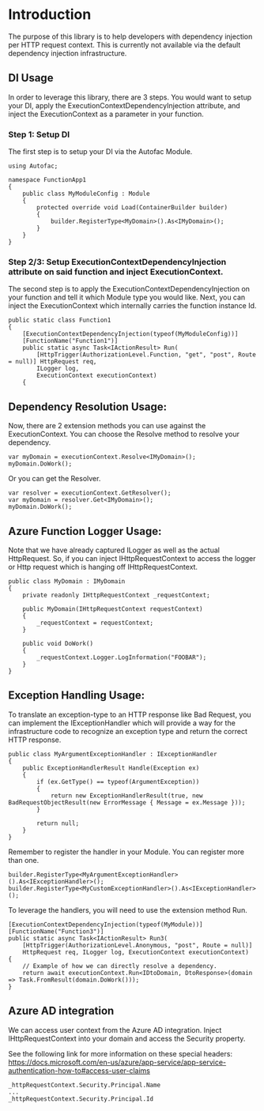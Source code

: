 # Introduction

The purpose of this library is to help developers with dependency injection per HTTP request context. This is currently not available via the default dependency injection infrastructure.

## DI Usage

In order to leverage this library, there are 3 steps. You would want to setup your DI, apply the ExecutionContextDependencyInjection attribute, and inject the ExecutionContext as a parameter in your function.

### Step 1: Setup DI

The first step is to setup your DI via the Autofac Module. 

```
using Autofac;

namespace FunctionApp1
{
    public class MyModuleConfig : Module
    {
        protected override void Load(ContainerBuilder builder)
        {
            builder.RegisterType<MyDomain>().As<IMyDomain>();
        }
    }
}
```

### Step 2/3: Setup ExecutionContextDependencyInjection attribute on said function and inject ExecutionContext.

The second step is to apply the ExecutionContextDependencyInjection on your function and tell it which Module type you would like. Next, you can inject the ExecutionContext which internally carries the function instance Id.

```
public static class Function1
{
    [ExecutionContextDependencyInjection(typeof(MyModuleConfig))]
    [FunctionName("Function1")]
    public static async Task<IActionResult> Run(
        [HttpTrigger(AuthorizationLevel.Function, "get", "post", Route = null)] HttpRequest req,
        ILogger log,
        ExecutionContext executionContext)
    {
```

## Dependency Resolution Usage:

Now, there are 2 extension methods you can use against the ExecutionContext. You can choose the Resolve method to resolve your dependency.

```
var myDomain = executionContext.Resolve<IMyDomain>();
myDomain.DoWork();
```

Or you can get the Resolver.

```
var resolver = executionContext.GetResolver();
var myDomain = resolver.Get<IMyDomain>();
myDomain.DoWork();
```

## Azure Function Logger Usage:
Note that we have already captured ILogger as well as the actual HttpRequest. So, if you can inject IHttpRequestContext to access the logger or Http request which is hanging off IHttpRequestContext.

```
public class MyDomain : IMyDomain
{
    private readonly IHttpRequestContext _requestContext;

    public MyDomain(IHttpRequestContext requestContext)
    {
        _requestContext = requestContext;
    }

    public void DoWork()
    {
        _requestContext.Logger.LogInformation("FOOBAR");
    }
}
```

## Exception Handling Usage:
To translate an exception-type to an HTTP response like Bad Request, you can implement the IExceptionHandler which will provide a way for the infrastructure code to recognize an exception type and return the correct HTTP response.

```
public class MyArgumentExceptionHandler : IExceptionHandler
{
    public ExceptionHandlerResult Handle(Exception ex)
    {
        if (ex.GetType() == typeof(ArgumentException))
        {
            return new ExceptionHandlerResult(true, new BadRequestObjectResult(new ErrorMessage { Message = ex.Message }));
        }

        return null;
    }
}
```

Remember to register the handler in your Module. You can register more than one.

```
builder.RegisterType<MyArgumentExceptionHandler>().As<IExceptionHandler>();
builder.RegisterType<MyCustomExceptionHandler>().As<IExceptionHandler>();
```

To leverage the handlers, you will need to use the extension method Run.

```
[ExecutionContextDependencyInjection(typeof(MyModule))]
[FunctionName("Function3")]
public static async Task<IActionResult> Run3(
    [HttpTrigger(AuthorizationLevel.Anonymous, "post", Route = null)]
    HttpRequest req, ILogger log, ExecutionContext executionContext)
{
    // Example of how we can directly resolve a dependency.
    return await executionContext.Run<IDtoDomain, DtoResponse>(domain => Task.FromResult(domain.DoWork()));
}
```

## Azure AD integration

We can access user context from the Azure AD integration. Inject IHttpRequestContext into your domain and access the Security property. 

See the following link for more information on these special headers:
https://docs.microsoft.com/en-us/azure/app-service/app-service-authentication-how-to#access-user-claims


```
_httpRequestContext.Security.Principal.Name
...
_httpRequestContext.Security.Principal.Id
```

